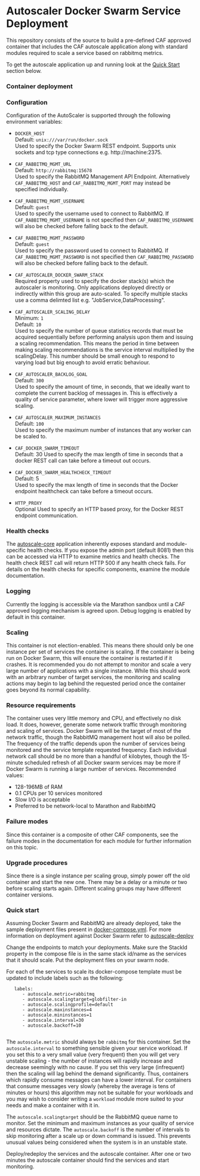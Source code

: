 # Autoscaler Docker Swarm Service Deployment

This repository consists of the source to build a pre-defined CAF approved
container that includes the CAF autoscale application along with
standard modules required to scale a service based on rabbitmq metrics.

To get the autoscale application up and running look at the [Quick Start](#quick-start) section below.


### Container deployment

### Configuration

Configuration of the AutoScaler is supported through the following environment variables:

 - `DOCKER_HOST`  
    Default: `unix:///var/run/docker.sock`  
    Used to specify the Docker Swarm REST endpoint.  Supports unix sockets and tcp type connections e.g. http://machine:2375.

 - `CAF_RABBITMQ_MGMT_URL`  
    Default: `http://rabbitmq:15678`  
     Used to specify the RabbitMQ Management API Endpoint.  Alternatively `CAF_RABBITMQ_HOST` and `CAF_RABBITMQ_MGMT_PORT` may instead be specified individually.

 - `CAF_RABBITMQ_MGMT_USERNAME`  
    Default: `guest`  
    Used to specify the username used to connect to RabbitMQ.  If `CAF_RABBITMQ_MGMT_USERNAME` is not specified then `CAF_RABBITMQ_USERNAME` will also be checked before falling back to the default.

 - `CAF_RABBITMQ_MGMT_PASSWORD`  
    Default: `guest`  
    Used to specify the password used to connect to RabbitMQ.  If `CAF_RABBITMQ_MGMT_PASSWORD` is not specified then `CAF_RABBITMQ_PASSWORD` will also be checked before falling back to the default.

 - `CAF_AUTOSCALER_DOCKER_SWARM_STACK`  
    Required property used to specify the docker stack(s) which the autoscaler is monitoring.  Only applications deployed directly or indirectly within this group are auto-scaled.
    To specify multiple stacks use a comma delimted list e.g. "JobService,DataProcessing".

 - `CAF_AUTOSCALER_SCALING_DELAY`  
    Minimum: `1`  
    Default: `10`  
    Used to specify the number of queue statistics records that must be acquired sequentially before performing analysis upon them and issuing a scaling recommendation. This means the period in time between making scaling recommendations is the service interval multiplied by the scalingDelay. This number should be small enough to respond to varying load but big enough to avoid erratic behaviour.

 - `CAF_AUTOSCALER_BACKLOG_GOAL`  
    Default: `300`  
    Used to specify the amount of time, in seconds, that we ideally want to complete the current backlog of messages in. This is effectively a quality of service parameter, where lower will trigger more aggressive scaling.

 - `CAF_AUTOSCALER_MAXIMUM_INSTANCES`  
    Default: `100`  
    Used to specify the maximum number of instances that any worker can be scaled to.

 - `CAF_DOCKER_SWARM_TIMEOUT`  
    Default: 30
    Used to specify the max length of time in seconds that a docker REST call can take before a timeout out occurs.  

 -  `CAF_DOCKER_SWARM_HEALTHCHECK_TIMEOUT`  
    Default: 5    
    Used to specify the max length of time in seconds that the Docker endpoint healthcheck can take before a timeout occurs.

 - `HTTP_PROXY`  
    Optional
    Used to specify an HTTP based proxy, for the Docker REST endpoint communication. 

### Health checks

The [autoscale-core](https://github.com/Autoscaler/autoscaler/tree/develop/autoscale-core) application inherently exposes standard and
module-specific health checks. If you expose the admin port (default 8081)
then this can be accessed via HTTP to examine metrics and health checks.
The health check REST call will return HTTP 500 if any health check fails.
For details on the health checks for specific components, examine the module
documentation.


### Logging

Currently the logging is accessible via the Marathon sandbox until a CAF
approved logging mechanism is agreed upon. Debug logging is enabled by default
in this container.


### Scaling

This container is not election-enabled. This means there should only be one
instance per set of services the container is scaling. If the container is
being run on Docker Swarm, this will ensure the container is restarted if it
crashes. It is recommended you do not attempt to monitor and scale a very
large number of applications with a single instance. While this should work
with an arbitrary number of target services, the monitoring and scaling
actions may begin to lag behind the requested period once the container goes
beyond its normal capability.


### Resource requirements

The container uses very little memory and CPU, and effectively no disk load.
It does, however, generate some network traffic through monitoring and scaling
of services. Docker Swarm will be the target of most of the network traffic, though
the RabbitMQ management host will also be polled. The frequency of the traffic
depends upon the number of services being monitored and the service template
requested frequency. Each individual network call should be no more than a
handful of kilobytes, though the 15-minute scheduled refresh of all Docker swarm
services may be more if Docker Swarm is running a large number of services.
Recommended values:

- 128-196MB of RAM
- 0.1 CPUs per 10 services monitored
- Slow I/O is acceptable
- Preferred to be network-local to Marathon and RabbitMQ


### Failure modes

Since this container is a composite of other CAF components, see the failure
modes in the documentation for each module for further information on this
topic.


### Upgrade procedures

Since there is a single instance per scaling group, simply power off the old
container and start the new one. There may be a delay or a minute or two before
scaling starts again. Different scaling groups may have different container
versions.


### Quick start

Assuming Docker Swarm and RabbitMQ are already deployed, take the sample
deployment files present in [docker-compose.yml](./autoscale-docker-swarm-container/example-deployment/docker-compose.yml). 
For more information on deployment against Docker Swarm refer to [autoscale-deploy](https://github.com/Autoscaler/autoscaler/tree/develop/autoscale-deploy)

Change the endpoints to match your deployments. Make sure the StackId property in the compose file is in the same stack id/name as the services that it should scale. Put the deployment files on your swarm node. 

For each of the services to scale its docker-compose template must be updated to
include labels such as the following:

```
   labels:
      - autoscale.metric=rabbitmq
      - autoscale.scalingtarget=globfilter-in
      - autoscale.scalingprofile=default
      - autoscale.maxinstances=4
      - autoscale.mininstances=1
      - autoscale.interval=30
      - autoscale.backoff=10
    
```

The `autoscale.metric` should always be `rabbitmq` for this container.
Set the `autoscale.interval` to something sensible given your service workload.
If you set this to a very small value (very frequent) then you will get very
unstable scaling - the number of instances will rapidly increase and decrease
seemingly with no cause. If you set this very large (infrequent) then the
scaling will lag behind the demand significantly. Thus, containers which
rapidly consume messages can have a lower interval. For containers that
consume messages very slowly (whereby the average is tens of minutes or hours)
this algorithm may not be suitable for your workloads and you may wish to
consider writing a `workload` module more suited to your needs and make a
container with it in.

The `autoscale.scalingtarget` should be the RabbitMQ queue name to monitor.
Set the minimum and maximum instances as your quality of service and resources
dictate. The `autoscale.backoff` is the number of intervals to skip monitoring
after a scale up or down command is issued. This prevents unusual values
being considered when the system is in an unstable state.

Deploy/redeploy the services and the autoscale container. After one or two
minutes the autoscale container should find the services and start monitoring.
